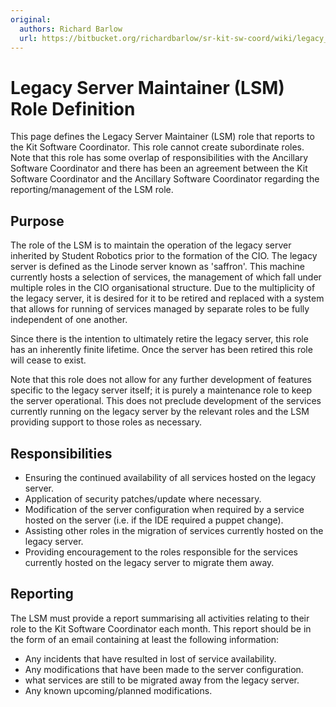 ```yaml
---
original:
  authors: Richard Barlow
  url: https://bitbucket.org/richardbarlow/sr-kit-sw-coord/wiki/legacy_server_maintainer_role
---
```

# Legacy Server Maintainer (LSM) Role Definition

This page defines the Legacy Server Maintainer (LSM) role that reports to the Kit Software Coordinator. This role cannot create subordinate roles. Note that this role has some overlap of responsibilities with the Ancillary Software Coordinator and there has been an agreement between the Kit Software Coordinator and the Ancillary Software Coordinator regarding the reporting/management of the LSM role.

## Purpose

The role of the LSM is to maintain the operation of the legacy server inherited by Student Robotics prior to the formation of the CIO. The legacy server is defined as the Linode server known as 'saffron'. This machine currently hosts a selection of services, the management of which fall under multiple roles in the CIO organisational structure. Due to the multiplicity of the legacy server, it is desired for it to be retired and replaced with a system that allows for running of services managed by separate roles to be fully independent of one another.

Since there is the intention to ultimately retire the legacy server, this role has an inherently finite lifetime. Once the server has been retired this role will cease to exist.

Note that this role does not allow for any further development of features specific to the legacy server itself; it is purely a maintenance role to keep the server operational. This does not preclude development of the services currently running on the legacy server by the relevant roles and the LSM providing support to those roles as necessary.

## Responsibilities

* Ensuring the continued availability of all services hosted on the legacy server.
* Application of security patches/update where necessary.
* Modification of the server configuration when required by a service hosted on the server (i.e. if the IDE required a puppet change).
* Assisting other roles in the migration of services currently hosted on the legacy server.
* Providing encouragement to the roles responsible for the services currently hosted on the legacy server to migrate them away.

## Reporting

The LSM must provide a report summarising all activities relating to their role to the Kit Software Coordinator each month. This report should be in the form of an email containing at least the following information:

* Any incidents that have resulted in lost of service availability.
* Any modifications that have been made to the server configuration.
* what services are still to be migrated away from the legacy server.
* Any known upcoming/planned modifications.
